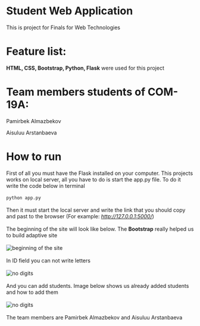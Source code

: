 # Student Web Application
This is project for Finals for Web Technologies<br />

# Feature list:
<b>HTML, CSS, Bootstrap, Python, Flask</b> were used for this project<br />

# Team members students of COM-19A:
Pamirbek Almazbekov

Aisuluu Arstanbaeva

# How to run
First of all you must have the Flask installed on your computer. This projects works on local server, all you have to do is start the app.py file. To do it write the code below in terminal<br /><br />
```python app.py```<br /><br />
Then it must start the local server and write the link that you should copy and past to the browser (For example: <i>http://127.0.0.1:5000/</i>)<br /><br />
The beginning of the site will look like below. The <b>Bootstrap</b> really helped us to build adaptive site<br /><br />
![beginning of the site](imgs/beginning.png)<br /><br />
In ID field you can not write letters<br /><br />
![no digits](imgs/no%20digits.png)<br /><br />
And you can add students. Image below shows us already added students and how to add them<br /><br />
![no digits](imgs/adding%20a%20student.png)<br /><br />
The team members are Pamirbek Almazbekov and Aisuluu Arstanbaeva
